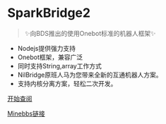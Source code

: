 # SparkBridge2

> ✨向BDS推出的使用Onebot标准的机器人框架✨

 - Nodejs提供强力支持
 - Onebot框架，兼容广泛
 - 同时支持String,array工作方式
 - NilBridge原班人马为您带来全新的互通机器人方案。
 - 支持内核分离方案，轻松二次开发。


[开始查阅](https://sparkbridge.cn)

[Minebbs链接](https://www.minebbs.com/resources/sparkbridge-bot-qq.5480/)